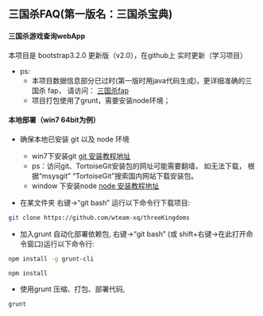 
## 三国杀FAQ(第一版名：三国杀宝典)

#### 三国杀游戏查询webApp

本项目是 bootstrap3.2.0 更新版（v2.0），在github上 实时更新（学习项目）

* ps: 
  * 本项目数据信息部分已过时(第一版时用java代码生成)，更详细准确的三国杀 fap， 请访问： [三国杀fap](http://dadao.net/sgs/#) 
  * 项目打包使用了grunt，需要安装node环境；

#### 本地部署（win7 64bit为例）

* 确保本地已安装 git 以及 node 环境
  * win7下安装git [git 安装教程地址](http://wenku.baidu.com/view/e7d838999b89680203d825ba)
  * ps：访问git、TortoiseGit安装包的网址可能需要翻墙， 如无法下载， 根据“msysgit” “TortoiseGit”搜索国内网站下载安装包。
  * window 下安装node [node 安装教程地址](http://jingyan.baidu.com/article/b0b63dbfca599a4a483070a5.html)

* 在某文件夹 右键->“git bash” 运行以下命令行下载项目:
```Bash
git clone https://github.com/wteam-xq/threeKingdoms 
```

* 加入grunt 自动化部署依赖包, 右键->“git bash” (或 shift+右键->在此打开命令窗口)运行以下命令行:
	
```Bash
npm install -g grunt-cli
```
	
```Bash
npm install
```

* 使用grunt 压缩、打包、部署代码,
```Bash
grunt
```


